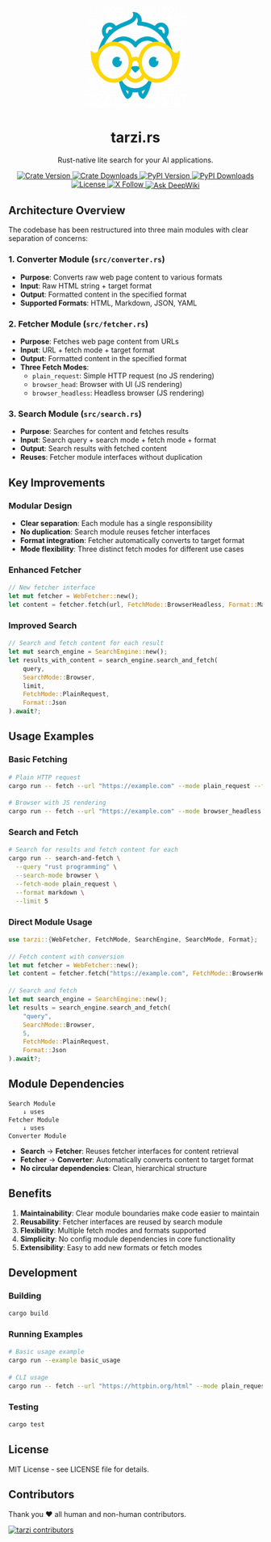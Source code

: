 <div align="center">
  <img src="tarzi-320.png" alt="Tarzi Logo" width="200" height="200">
</div>

<h1 align="center">tarzi.rs</h1>

<div align="center">
  Rust-native lite search for your AI applications.
</div>

<p align="center">
  <!-- Rust crate: version and download count -->
  <a href="https://crates.io/crates/tarzi">
    <img src="https://img.shields.io/crates/v/tarzi.svg?style=flat-square" alt="Crate Version" />
  </a>
  <a href="https://crates.io/crates/tarzi">
    <img src="https://img.shields.io/crates/d/tarzi.svg?style=flat-square" alt="Crate Downloads" />
  </a>
  <!-- PyPI package: version and monthly downloads -->
  <a href="https://pypi.org/project/tarzi/">
    <img src="https://img.shields.io/pypi/v/tarzi.svg?style=flat-square" alt="PyPI Version" />
  </a>
  <a href="https://pypistats.org/packages/tarzi">
    <img src="https://img.shields.io/pypi/dm/tarzi.svg?style=flat-square" alt="PyPI Downloads" />
  </a>
  <!-- License -->
  <a href="https://www.apache.org/licenses/LICENSE-2.0">
    <img src="https://img.shields.io/badge/License-Apache%202.0-blue.svg?style=flat-square" alt="License" />
  </a>
  <!-- X (formerly Twitter) -->
  <a href="https://x.com/mirasurf_ai">
    <img src="https://img.shields.io/twitter/follow/mirasurf_ai?label=@mirasurf_ai&style=flat-square" alt="X Follow" />
  </a>
  <!-- DeepWiki badge -->
  <a href="https://deepwiki.com/mirasurf/tarzi.rs">
    <img src="https://devin.ai/assets/deepwiki-badge.png" style="height: 18px; vertical-align: middle;" alt="Ask DeepWiki" />
  </a>
</p>


## Architecture Overview

The codebase has been restructured into three main modules with clear separation of concerns:

### 1. Converter Module (`src/converter.rs`)
- **Purpose**: Converts raw web page content to various formats
- **Input**: Raw HTML string + target format
- **Output**: Formatted content in the specified format
- **Supported Formats**: HTML, Markdown, JSON, YAML

### 2. Fetcher Module (`src/fetcher.rs`)
- **Purpose**: Fetches web page content from URLs
- **Input**: URL + fetch mode + target format
- **Output**: Formatted content in the specified format
- **Three Fetch Modes**:
  - `plain_request`: Simple HTTP request (no JS rendering)
  - `browser_head`: Browser with UI (JS rendering)
  - `browser_headless`: Headless browser (JS rendering)

### 3. Search Module (`src/search.rs`)
- **Purpose**: Searches for content and fetches results
- **Input**: Search query + search mode + fetch mode + format
- **Output**: Search results with fetched content
- **Reuses**: Fetcher module interfaces without duplication

## Key Improvements

### Modular Design
- **Clear separation**: Each module has a single responsibility
- **No duplication**: Search module reuses fetcher interfaces
- **Format integration**: Fetcher automatically converts to target format
- **Mode flexibility**: Three distinct fetch modes for different use cases

### Enhanced Fetcher
```rust
// New fetcher interface
let mut fetcher = WebFetcher::new();
let content = fetcher.fetch(url, FetchMode::BrowserHeadless, Format::Markdown).await?;
```

### Improved Search
```rust
// Search and fetch content for each result
let mut search_engine = SearchEngine::new();
let results_with_content = search_engine.search_and_fetch(
    query, 
    SearchMode::Browser, 
    limit, 
    FetchMode::PlainRequest, 
    Format::Json
).await?;
```

## Usage Examples

### Basic Fetching
```bash
# Plain HTTP request
cargo run -- fetch --url "https://example.com" --mode plain_request --format markdown

# Browser with JS rendering
cargo run -- fetch --url "https://example.com" --mode browser_headless --format json
```

### Search and Fetch
```bash
# Search for results and fetch content for each
cargo run -- search-and-fetch \
  --query "rust programming" \
  --search-mode browser \
  --fetch-mode plain_request \
  --format markdown \
  --limit 5
```

### Direct Module Usage
```rust
use tarzi::{WebFetcher, FetchMode, SearchEngine, SearchMode, Format};

// Fetch content with conversion
let mut fetcher = WebFetcher::new();
let content = fetcher.fetch("https://example.com", FetchMode::BrowserHeadless, Format::Markdown).await?;

// Search and fetch
let mut search_engine = SearchEngine::new();
let results = search_engine.search_and_fetch(
    "query", 
    SearchMode::Browser, 
    5, 
    FetchMode::PlainRequest, 
    Format::Json
).await?;
```

## Module Dependencies

```
Search Module
    ↓ uses
Fetcher Module
    ↓ uses
Converter Module
```

- **Search** → **Fetcher**: Reuses fetcher interfaces for content retrieval
- **Fetcher** → **Converter**: Automatically converts content to target format
- **No circular dependencies**: Clean, hierarchical structure

## Benefits

1. **Maintainability**: Clear module boundaries make code easier to maintain
2. **Reusability**: Fetcher interfaces are reused by search module
3. **Flexibility**: Multiple fetch modes and formats supported
4. **Simplicity**: No config module dependencies in core functionality
5. **Extensibility**: Easy to add new formats or fetch modes

## Development

### Building
```bash
cargo build
```

### Running Examples
```bash
# Basic usage example
cargo run --example basic_usage

# CLI usage
cargo run -- fetch --url "https://httpbin.org/html" --mode plain_request --format markdown
```

### Testing
```bash
cargo test
```

## License

MIT License - see LICENSE file for details.

## Contributors

Thank you ❤ all human and non-human contributors.

[![tarzi contributors](https://contrib.rocks/image?repo=mirasurf/tarzi "tarzi contributors")](https://github.com/mirasurf/tarzi/graphs/contributors)
